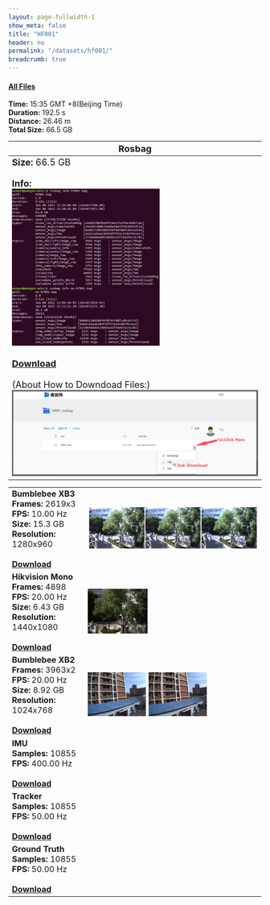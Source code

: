 ```yaml
---
layout: page-fullwidth-1
show_meta: false
title: "HF001"
header: no
permalink: "/datasets/hf001/"
breadcrumb: true
---
```

####  <a href="https://rec.ustc.edu.cn/share/079a9930-8f5f-11ed-97e2-0df66de1aa88">All Files</a>

<b>Time:</b> 15:35 GMT +8(Beijing Time) <br>
<b>Duration:</b> 192.5 s<br>
<b>Distance:</b> 26.46 m<br>
<b>Total Size:</b> 66.5 GB<br>



<td>
 <table>
 <thead>
	<tr>
      <th><font size="4">Rosbag</font></th>
	</tr >
  </thead>
	<tr>
        <td width="90%">
            <font size="4">
                    <b>Size:</b> 66.5 GB<br>
                    <br>
                    <b>Info:</b><br>
                    <img src="/data_image/aerial_01/hf001_bag_info.png" width='60%'/><br>
                    <br>
                    <b><a href="https://rec.ustc.edu.cn/share/54a2bee0-8f52-11ed-9c0b-8de13c1c0ba7"><font size="4">Download</font></a></b><br>
                    <br>
                    (About How to Downdoad Files:)
                    <img src="/data_image/aerial_01/how_to_download.jpg"/>
            </font>
        </td>
    </tr>
</table>
</td>

<table>
	<tr>
	    <td width="30%">
        <font size="3">
            <b>Bumblebee XB3</b><br>
            <b>Frames:</b> 2619x3<br>
            <b>FPS:</b> 10.00 Hz<br>
            <b>Size:</b> 15.3 GB<br>
            <b>Resolution:</b> 1280x960<br>
            <br>
            <b><a href="https://rec.ustc.edu.cn/share/4d8e1740-8f5d-11ed-8deb-2bddf7d5c4bd">Download</a></b>
        </font>
        </td>
        <td>
            <a href="https://rec.ustc.edu.cn/share/4d8e1740-8f5d-11ed-8deb-2bddf7d5c4bd">
                <img src="/data_image/aerial_01/hf001_xb3.jpg" width='100%'/>
            </a>
        </td>
	</tr >
    <tr>
	    <td>
        <font size="3">
            <b>Hikvision Mono</b><br>
            <b>Frames:</b> 4898<br>
            <b>FPS:</b> 20.00 Hz<br>
            <b>Size:</b> 6.43 GB<br>
            <b>Resolution:</b> 1440x1080<br>
            <br>
            <b><a href="https://rec.ustc.edu.cn/share/c0fd99d0-172e-11ed-9eda-c5349b8d68d5">Download</a></b>
        </font>
        </td>
        <td>
            <a href="https://rec.ustc.edu.cn/share/c0fd99d0-172e-11ed-9eda-c5349b8d68d5">
                <img src="/data_image/aerial_01/hf001_hik_mono.png" width='35%'/>
            </a>
        </td>
	</tr >
	<tr>
	    <td>
        <font size="3">
            <b>Bumblebee XB2</b><br>
            <b>Frames:</b> 3963x2<br>
            <b>FPS:</b> 20.00 Hz<br>
            <b>Size:</b> 8.92 GB<br>
            <b>Resolution:</b> 1024x768<br>
            <br>
            <b><a href="https://rec.ustc.edu.cn/share/2c119640-1730-11ed-9e76-952aec53f34f">Download</a></b>
        </font>
        </td>
        <td>
            <a href="https://rec.ustc.edu.cn/share/2c119640-1730-11ed-9e76-952aec53f34f">
                <img src="/data_image/aerial_01/hf001_xb2.png" width='70%'/>
            </a>
        </td>
	</tr >
    <tr>
	    <td>
        <font size="3">
            <b>IMU</b><br>
            <b>Samples:</b> 10855 <br>
            <b>FPS:</b> 400.00 Hz<br>
            <br>
            <b><a href="https://rec.ustc.edu.cn/share/2c119640-1730-11ed-9e76-952aec53f34f">Download</a></b>
        </font>
        </td>
        <td>
            <a href="https://rec.ustc.edu.cn/share/2c119640-1730-11ed-9e76-952aec53f34f">
                <img src=" " width='70%'/>
            </a>
        </td>
	</tr >
    <tr>
	    <td>
        <font size="3">
            <b>Tracker</b><br>
            <b>Samples:</b> 10855 <br>
            <b>FPS:</b> 50.00 Hz<br>
            <br>
            <b><a href="https://rec.ustc.edu.cn/share/2c119640-1730-11ed-9e76-952aec53f34f">Download</a></b>
        </font>
        </td>
        <td>
            <a href="https://rec.ustc.edu.cn/share/2c119640-1730-11ed-9e76-952aec53f34f">
                <img src=" " width='70%'/>
            </a>
        </td>
	</tr >
    <tr>
	    <td>
        <font size="3">
            <b>Ground Truth</b><br>
            <b>Samples:</b> 10855 <br>
            <b>FPS:</b> 50.00 Hz<br>
            <br>
            <b><a href="https://rec.ustc.edu.cn/share/2c119640-1730-11ed-9e76-952aec53f34f">Download</a></b>
        </font>
        </td>
        <td>
            <a href="https://rec.ustc.edu.cn/share/2c119640-1730-11ed-9e76-952aec53f34f">
                <img src=" " width='70%'/>
            </a>
        </td>
	</tr >
</table>